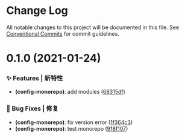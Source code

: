 # Change Log

All notable changes to this project will be documented in this file.
See [Conventional Commits](https://conventionalcommits.org) for commit guidelines.

# 0.1.0 (2021-01-24)


### ✨ Features | 新特性

* **(config-monorepo)**: add modules ([68315df](https://github.com/arvinxx/commit-gitmoji/commit/68315df))


### 🐛 Bug Fixes | 修复

* **(config-monorepo)**: fix version error ([1f364c3](https://github.com/arvinxx/commit-gitmoji/commit/1f364c3))
* **(config-monorepo)**: test monorepo ([918f107](https://github.com/arvinxx/commit-gitmoji/commit/918f107))
